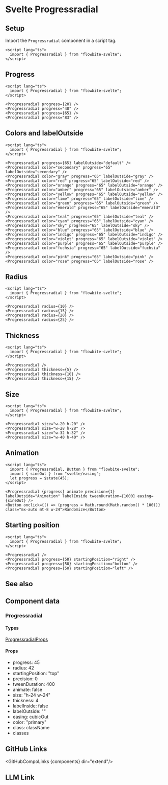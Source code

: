 # Svelte Progressradial


## Setup

Import the `Progressradial` component in a script tag.

```svelte
<script lang="ts">
  import { Progressradial } from "flowbite-svelte";
</script>
```

## Progress

```svelte
<script lang="ts">
  import { Progressradial } from "flowbite-svelte";
</script>

<Progressradial progress={20} />
<Progressradial progress="40" />
<Progressradial progress={65} />
<Progressradial progress="83" />
```

## Colors and labelOutside

```svelte
<script lang="ts">
  import { Progressradial } from "flowbite-svelte";
</script>

<Progressradial progress={65} labelOutside="default" />
<Progressradial color="secondary" progress="65" labelOutside="secondary" />
<Progressradial color="gray" progress="65" labelOutside="gray" />
<Progressradial color="red" progress="65" labelOutside="red" />
<Progressradial color="orange" progress="65" labelOutside="orange" />
<Progressradial color="amber" progress="65" labelOutside="amber" />
<Progressradial color="yellow" progress="65" labelOutside="yellow" />
<Progressradial color="lime" progress="65" labelOutside="lime" />
<Progressradial color="green" progress="65" labelOutside="green" />
<Progressradial color="emerald" progress="65" labelOutside="emerald" />
<Progressradial color="teal" progress="65" labelOutside="teal" />
<Progressradial color="cyan" progress="65" labelOutside="cyan" />
<Progressradial color="sky" progress="65" labelOutside="sky" />
<Progressradial color="blue" progress="65" labelOutside="blue" />
<Progressradial color="indigo" progress="65" labelOutside="indigo" />
<Progressradial color="violet" progress="65" labelOutside="violet" />
<Progressradial color="purple" progress="65" labelOutside="purple" />
<Progressradial color="fuchsia" progress="65" labelOutside="fuchsia" />
<Progressradial color="pink" progress="65" labelOutside="pink" />
<Progressradial color="rose" progress="65" labelOutside="rose" />
```

## Radius

```svelte
<script lang="ts">
  import { Progressradial } from "flowbite-svelte";
</script>

<Progressradial radius={10} />
<Progressradial radius={15} />
<Progressradial radius={20} />
<Progressradial radius={25} />
```

## Thickness

```svelte
<script lang="ts">
  import { Progressradial } from "flowbite-svelte";
</script>

<Progressradial />
<Progressradial thickness={5} />
<Progressradial thickness={10} />
<Progressradial thickness={15} />
```

## Size

```svelte
<script lang="ts">
  import { Progressradial } from "flowbite-svelte";
</script>

<Progressradial size="w-20 h-20" />
<Progressradial size="w-28 h-28" />
<Progressradial size="w-32 h-32" />
<Progressradial size="w-40 h-40" />
```

## Animation

```svelte
<script lang="ts">
  import { Progressradial, Button } from "flowbite-svelte";
  import { sineOut } from "svelte/easing";
  let progress = $state(45);
</script>

<Progressradial {progress} animate precision={1} labelOutside="Animation" labelInside tweenDuration={1000} easing={sineOut} />
<Button onclick={() => (progress = Math.round(Math.random() * 100))} class="mx-auto mt-8 w-24">Randomize</Button>
```

## Starting position

```svelte
<script lang="ts">
  import { Progressradial } from "flowbite-svelte";
</script>

<Progressradial />
<Progressradial progress={50} startingPosition="right" />
<Progressradial progress={50} startingPosition="bottom" />
<Progressradial progress={50} startingPosition="left" />
```

## See also

<Seealso links={relatedLinks} />

## Component data

### Progressradial

#### Types

[ProgressradialProps](https://github.com/themesberg/flowbite-svelte/blob/main/src/lib/types.ts#L1214)

#### Props

- progress: 45
- radius: 42
- startingPosition: "top"
- precision: 0
- tweenDuration: 400
- animate: false
- size: "h-24 w-24"
- thickness: 4
- labelInside: false
- labelOutside: ""
- easing: cubicOut
- color: "primary"
- class: className
- classes


## GitHub Links

<GitHubCompoLinks {components} dir="extend"/>

## LLM Link

<LlmLink />